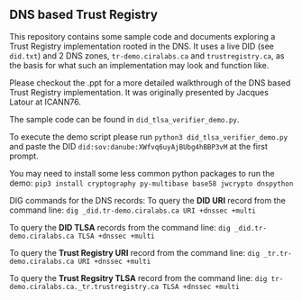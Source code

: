 ## DNS based Trust Registry

This repository contains some sample code and documents exploring a Trust Registry implementation rooted in the DNS. It uses a live DID (see `did.txt`) and 2 DNS zones, `tr-demo.ciralabs.ca` and `trustregistry.ca`, as the basis for what such an implementation may look and function like.

Please checkout the .ppt for a more detailed walkthrough of the DNS based Trust Registry implementation. It was originally presented by Jacques Latour at ICANN76.

The sample code can be found in `did_tlsa_verifier_demo.py`.

To execute the demo script please run `python3 did_tlsa_verifier_demo.py` and paste the DID `did:sov:danube:XWfvq6uyAjBUbg4hBBP3vM` at the first prompt.

You may need to install some less common python packages to run the demo:
`pip3 install cryptography py-multibase base58 jwcrypto dnspython`

DIG commands for the DNS records:
To query the **DID URI** record from the command line: 
`dig _did.tr-demo.ciralabs.ca URI +dnssec +multi`

To query the **DID TLSA** records from the command line:
`dig _did.tr-demo.ciralabs.ca TLSA +dnssec +multi`

To query the **Trust Registry URI** record from the command line: 
`dig _tr.tr-demo.ciralabs.ca URI +dnssec +multi`

To query the **Trust Regsitry TLSA** record from the command line: 
`dig tr-demo.ciralabs.ca._tr.trustregistry.ca TLSA +dnssec +multi`